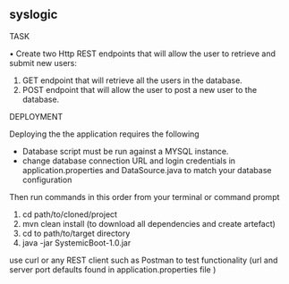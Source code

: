 ## syslogic

TASK

• Create two Http REST endpoints that will allow the user to retrieve and submit new users:
1. GET endpoint that will retrieve all the users in the database.
2. POST endpoint that will allow the user to post a new user to the database.

DEPLOYMENT

Deploying the the application requires the following

- Database script must be run against a MYSQL instance.
- change database connection URL and login credentials in application.properties and DataSource.java to match your database configuration

Then run commands in this order from your terminal or command prompt

1. cd path/to/cloned/project
2. mvn clean install (to download all dependencies and create artefact)
3. cd to path/to/target directory
4. java -jar SystemicBoot-1.0.jar

use curl or any REST client such as Postman to test functionality (url and server port defaults found in application.properties file )
